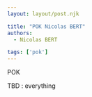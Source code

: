 ```yaml
---
layout: layout/post.njk

title: "POK Nicolas BERT"
authors:
  - Nicolas BERT

tags: ['pok']
---
```


<!-- début résumé -->
POK
<!-- fin résumé -->


TBD : everything